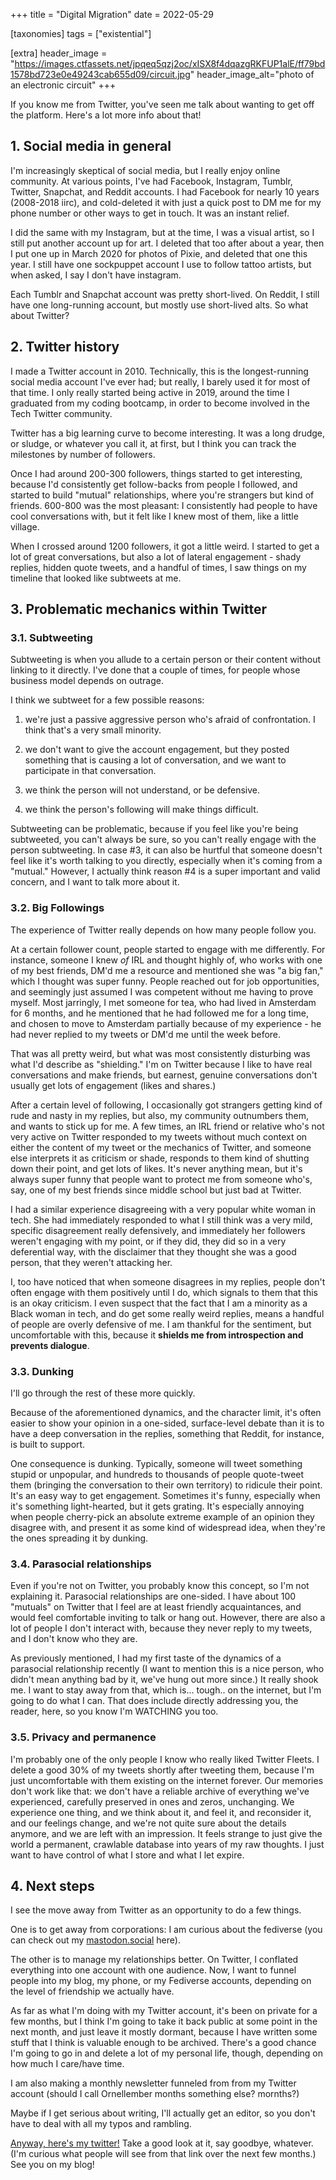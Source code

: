 +++
title = "Digital Migration"
date = 2022-05-29

[taxonomies]
tags = ["existential"]

[extra]
header_image = "https://images.ctfassets.net/jpqeq5qzj2oc/xISX8f4dqazgRKFUP1alE/ff79bd1578bd723e0e49243cab655d09/circuit.jpg"
header_image_alt="photo of an electronic circuit"
+++


If you know me from Twitter, you've seen me talk about wanting to get off the platform. Here's a lot more info about that!

## 1\. Social media in general

I'm increasingly skeptical of social media, but I really enjoy online community. At various points, I've had Facebook, Instagram, Tumblr, Twitter, Snapchat, and Reddit accounts. I had Facebook for nearly 10 years (2008-2018 iirc), and cold-deleted it with just a quick post to DM me for my phone number or other ways to get in touch. It was an instant relief.

I did the same with my Instagram, but at the time, I was a visual artist, so I still put another account up for art. I deleted that too after about a year, then I put one up in March 2020 for photos of Pixie, and deleted that one this year. I still have one sockpuppet account I use to follow tattoo artists, but when asked, I say I don't have instagram.

Each Tumblr and Snapchat account was pretty short-lived. On Reddit, I still have one long-running account, but mostly use short-lived alts. So what about Twitter?

## 2\. Twitter history

I made a Twitter account in 2010. Technically, this is the longest-running social media account I've ever had; but really, I barely used it for most of that time. I only really started being active in 2019, around the time I graduated from my coding bootcamp, in order to become involved in the Tech Twitter community.

Twitter has a big learning curve to become interesting. It was a long drudge, or sludge, or whatever you call it, at first, but I think you can track the milestones by number of followers.

Once I had around 200-300 followers, things started to get interesting, because I'd consistently get follow-backs from people I followed, and started to build "mutual" relationships, where you're strangers but kind of friends. 600-800 was the most pleasant: I consistently had people to have cool conversations with, but it felt like I knew most of them, like a little village.

When I crossed around 1200 followers, it got a little weird. I started to get a lot of great conversations, but also a lot of lateral engagement - shady replies, hidden quote tweets, and a handful of times, I saw things on my timeline that looked like subtweets at me.

## 3\. Problematic mechanics within Twitter

### 3.1. Subtweeting

Subtweeting is when you allude to a certain person or their content without linking to it directly. I've done that a couple of times, for people whose business model depends on outrage.

I think we subtweet for a few possible reasons:

1.  we're just a passive aggressive person who's afraid of confrontation. I think that's a very small minority.
    
2.  we don't want to give the account engagement, but they posted something that is causing a lot of conversation, and we want to participate in that conversation.
    
3.  we think the person will not understand, or be defensive.
    
4.  we think the person's following will make things difficult.
    

Subtweeting can be problematic, because if you feel like you're being subtweeted, you can't always be sure, so you can't really engage with the person subtweeting. In case #3, it can also be hurtful that someone doesn't feel like it's worth talking to you directly, especially when it's coming from a "mutual." However, I actually think reason #4 is a super important and valid concern, and I want to talk more about it.

### 3.2. Big Followings

The experience of Twitter really depends on how many people follow you.

At a certain follower count, people started to engage with me differently. For instance, someone I knew _of_ IRL and thought highly of, who works with one of my best friends, DM'd me a resource and mentioned she was "a big fan," which I thought was super funny. People reached out for job opportunities, and seemingly just assumed I was competent without me having to prove myself. Most jarringly, I met someone for tea, who had lived in Amsterdam for 6 months, and he mentioned that he had followed me for a long time, and chosen to move to Amsterdam partially because of my experience - he had never replied to my tweets or DM'd me until the week before.

That was all pretty weird, but what was most consistently disturbing was what I'd describe as "shielding." I'm on Twitter because I like to have real conversations and make friends, but earnest, genuine conversations don't usually get lots of engagement (likes and shares.)

After a certain level of following, I occasionally got strangers getting kind of rude and nasty in my replies, but also, my community outnumbers them, and wants to stick up for me. A few times, an IRL friend or relative who's not very active on Twitter responded to my tweets without much context on either the content of my tweet or the mechanics of Twitter, and someone else interprets it as criticism or shade, responds to them kind of shutting down their point, and get lots of likes. It's never anything mean, but it's always super funny that people want to protect me from someone who's, say, one of my best friends since middle school but just bad at Twitter.

I had a similar experience disagreeing with a very popular white woman in tech. She had immediately responded to what I still think was a very mild, specific disagreement really defensively, and immediately her followers weren't engaging with my point, or if they did, they did so in a very deferential way, with the disclaimer that they thought she was a good person, that they weren't attacking her.

I, too have noticed that when someone disagrees in my replies, people don't often engage with them positively until I do, which signals to them that this is an okay criticism. I even suspect that the fact that I am a minority as a Black woman in tech, and do get some really weird replies, means a handful of people are overly defensive of me. I am thankful for the sentiment, but uncomfortable with this, because it **shields me from introspection and prevents dialogue**.

### 3.3. Dunking

I'll go through the rest of these more quickly.

Because of the aforementioned dynamics, and the character limit, it's often easier to show your opinion in a one-sided, surface-level debate than it is to have a deep conversation in the replies, something that Reddit, for instance, is built to support.

One consequence is dunking. Typically, someone will tweet something stupid or unpopular, and hundreds to thousands of people quote-tweet them (bringing the conversation to their own territory) to ridicule their point. It's an easy way to get engagement. Sometimes it's funny, especially when it's something light-hearted, but it gets grating. It's especially annoying when people cherry-pick an absolute extreme example of an opinion they disagree with, and present it as some kind of widespread idea, when they're the ones spreading it by dunking.

### 3.4. Parasocial relationships

Even if you're not on Twitter, you probably know this concept, so I'm not explaining it. Parasocial relationships are one-sided. I have about 100 "mutuals" on Twitter that I feel are at least friendly acquaintances, and would feel comfortable inviting to talk or hang out. However, there are also a lot of people I don't interact with, because they never reply to my tweets, and I don't know who they are.

As previously mentioned, I had my first taste of the dynamics of a parasocial relationship recently (I want to mention this is a nice person, who didn't mean anything bad by it, we've hung out more since.) It really shook me. I want to stay away from that, which is... tough.. on the internet, but I'm going to do what I can. That does include directly addressing you, the reader, here, so you know I'm WATCHING you too.

### 3.5. Privacy and permanence

I'm probably one of the only people I know who really liked Twitter Fleets. I delete a good 30% of my tweets shortly after tweeting them, because I'm just uncomfortable with them existing on the internet forever. Our memories don't work like that: we don't have a reliable archive of everything we've experienced, carefully preserved in ones and zeros, unchanging. We experience one thing, and we think about it, and feel it, and reconsider it, and our feelings change, and we're not quite sure about the details anymore, and we are left with an impression. It feels strange to just give the world a permanent, crawlable database into years of my raw thoughts. I just want to have control of what I store and what I let expire.

## 4\. Next steps

I see the move away from Twitter as an opportunity to do a few things.

One is to get away from corporations: I am curious about the fediverse (you can check out my [mastodon.social](https://mastodon.social/web/@Ornella) here).

The other is to manage my relationships better. On Twitter, I conflated everything into one account with one audience. Now, I want to funnel people into my blog, my phone, or my Fediverse accounts, depending on the level of friendship we actually have.

As far as what I'm doing with my Twitter account, it's been on private for a few months, but I think I'm going to take it back public at some point in the next month, and just leave it mostly dormant, because I have written some stuff that I think is valuable enough to be archived. There's a good chance I'm going to go in and delete a lot of my personal life, though, depending on how much I care/have time.

I am also making a monthly newsletter funneled from from my Twitter account (should I call Ornellember months something else? mornths?)

Maybe if I get serious about writing, I'll actually get an editor, so you don't have to deal with all my typos and rambling.

[Anyway, here's my twitter!](https://twitter.com/zerornella) Take a good look at it, say goodbye, whatever. (I'm curious what people will see from that link over the next few months.) See you on my blog!